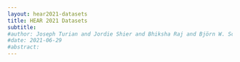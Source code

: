 ```yaml
---
layout: hear2021-datasets
title: HEAR 2021 Datasets
subtitle: 
#author: Joseph Turian and Jordie Shier and Bhiksha Raj and Björn W. Schuller and Christian James Steinmetz and Colin Malloy and George Tzanetakis and Gissel Velarde and Kirk McNally and Max Henry and Nicolas Pinto and Yonatan Bisk and Gyanendra Das and Humair Raj Khan and Camille Noufi and Dorien Herremans and Eduardo Fonseca and Jesse Engel and Justin Salamon and Philippe Esling and Pranay Manocha and Shinji Watanabe and Zeyu Jin
#date: 2021-06-29
#abstract: 
---
```


